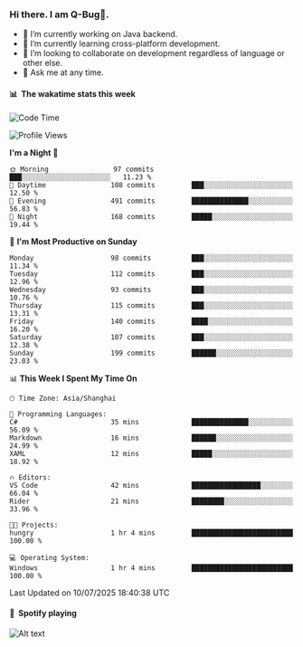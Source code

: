 ### Hi there. I am Q-Bug🐞.

- 🔭 I’m currently working on Java backend.
- 🌱 I’m currently learning cross-platform development.
- 👯 I’m looking to collaborate on development regardless of language or other else.
- 💬 Ask me at any time.

#### 📊 &nbsp;**The wakatime stats this week**  
<!--START_SECTION:waka-->
![Code Time](http://img.shields.io/badge/Code%20Time-331%20hrs%2012%20mins-blue)

![Profile Views](http://img.shields.io/badge/Profile%20Views-1-blue)

**I'm a Night 🦉** 

```text
🌞 Morning                97 commits          ███░░░░░░░░░░░░░░░░░░░░░░   11.23 % 
🌆 Daytime                108 commits         ███░░░░░░░░░░░░░░░░░░░░░░   12.50 % 
🌃 Evening                491 commits         ██████████████░░░░░░░░░░░   56.83 % 
🌙 Night                  168 commits         █████░░░░░░░░░░░░░░░░░░░░   19.44 % 
```
📅 **I'm Most Productive on Sunday** 

```text
Monday                   98 commits          ███░░░░░░░░░░░░░░░░░░░░░░   11.34 % 
Tuesday                  112 commits         ███░░░░░░░░░░░░░░░░░░░░░░   12.96 % 
Wednesday                93 commits          ███░░░░░░░░░░░░░░░░░░░░░░   10.76 % 
Thursday                 115 commits         ███░░░░░░░░░░░░░░░░░░░░░░   13.31 % 
Friday                   140 commits         ████░░░░░░░░░░░░░░░░░░░░░   16.20 % 
Saturday                 107 commits         ███░░░░░░░░░░░░░░░░░░░░░░   12.38 % 
Sunday                   199 commits         ██████░░░░░░░░░░░░░░░░░░░   23.03 % 
```


📊 **This Week I Spent My Time On** 

```text
🕑︎ Time Zone: Asia/Shanghai

💬 Programming Languages: 
C#                       35 mins             ██████████████░░░░░░░░░░░   56.09 % 
Markdown                 16 mins             ██████░░░░░░░░░░░░░░░░░░░   24.99 % 
XAML                     12 mins             █████░░░░░░░░░░░░░░░░░░░░   18.92 % 

🔥 Editors: 
VS Code                  42 mins             █████████████████░░░░░░░░   66.04 % 
Rider                    21 mins             ████████░░░░░░░░░░░░░░░░░   33.96 % 

🐱‍💻 Projects: 
hungry                   1 hr 4 mins         █████████████████████████   100.00 % 

💻 Operating System: 
Windows                  1 hr 4 mins         █████████████████████████   100.00 % 
```


 Last Updated on 10/07/2025 18:40:38 UTC
<!--END_SECTION:waka-->

#### 🎵 &nbsp;**Spotify playing**  
![Alt text](https://spotify-recently-played-readme.vercel.app/api?user=e5y1o4x7kdt9kf2blu4wvmb4s&unique={true|1|on|yes})
